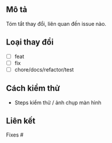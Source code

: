 ## Mô tả

Tóm tắt thay đổi, liên quan đến issue nào.

## Loại thay đổi
- [ ] feat
- [ ] fix
- [ ] chore/docs/refactor/test

## Cách kiểm thử
- Steps kiểm thử / ảnh chụp màn hình

## Liên kết
Fixes #<issue-number>
